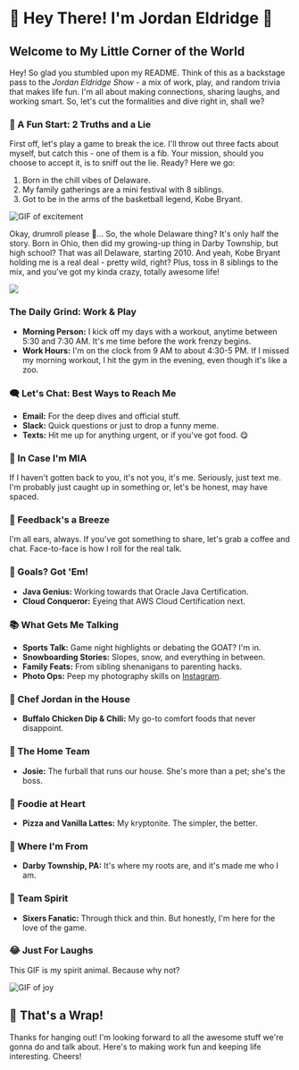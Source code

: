 # 🌟 Hey There! I'm Jordan Eldridge 🌟

## Welcome to My Little Corner of the World

Hey! So glad you stumbled upon my README. Think of this as a backstage pass to the *Jordan Eldridge Show* - a mix of work, play, and random trivia that makes life fun. I'm all about making connections, sharing laughs, and working smart. So, let's cut the formalities and dive right in, shall we?

### 🎲 A Fun Start: 2 Truths and a Lie
First off, let's play a game to break the ice. I'll throw out three facts about myself, but catch this - one of them is a fib. Your mission, should you choose to accept it, is to sniff out the lie. Ready? Here we go:

1. Born in the chill vibes of Delaware.
2. My family gatherings are a mini festival with 8 siblings.
3. Got to be in the arms of the basketball legend, Kobe Bryant.

![GIF of excitement](https://media4.giphy.com/media/DOEXrsUpJ6IIP0GfM9/200.gif?cid=6104955enoqzvst5iqhm3h1wpje5919uesax36r0lyv5c6wi&ep=v1_gifs_translate&rid=200.gif&ct=g)


Okay, drumroll please 🥁... So, the whole Delaware thing? It's only half the story. Born in Ohio, then did my growing-up thing in Darby Township, but high school? That was all Delaware, starting 2010. And yeah, Kobe Bryant holding me is a real deal - pretty wild, right? Plus, toss in 8 siblings to the mix, and you've got my kinda crazy, totally awesome life!


![](/Users/jordaneldridge/dev/source/CodeDifferently_README/assets/Kobe.JPG)



### The Daily Grind: Work & Play
- **Morning Person:** I kick off my days with a workout, anytime between 5:30 and 7:30 AM. It's me time before the work frenzy begins.
- **Work Hours:** I'm on the clock from 9 AM to about 4:30-5 PM. If I missed my morning workout, I hit the gym in the evening, even though it's like a zoo.

### 🗨️ Let's Chat: Best Ways to Reach Me
- **Email:** For the deep dives and official stuff.
- **Slack:** Quick questions or just to drop a funny meme.
- **Texts:** Hit me up for anything urgent, or if you've got food. 😋

### 🚀 In Case I'm MIA
If I haven't gotten back to you, it's not you, it's me. Seriously, just text me. I'm probably just caught up in something or, let's be honest, may have spaced.

### 💭 Feedback's a Breeze
I'm all ears, always. If you've got something to share, let's grab a coffee and chat. Face-to-face is how I roll for the real talk.

### 🎯 Goals? Got 'Em!
- **Java Genius:** Working towards that Oracle Java Certification.
- **Cloud Conqueror:** Eyeing that AWS Cloud Certification next.

### 📚 What Gets Me Talking
- **Sports Talk:** Game night highlights or debating the GOAT? I'm in.
- **Snowboarding Stories:** Slopes, snow, and everything in between.
- **Family Feats:** From sibling shenanigans to parenting hacks.
- **Photo Ops:** Peep my photography skills on [Instagram](https://www.instagram.com/jordanxeldridge/).

### 🍳 Chef Jordan in the House
- **Buffalo Chicken Dip & Chili:** My go-to comfort foods that never disappoint.

### 🐾 The Home Team
- **Josie:** The furball that runs our house. She's more than a pet; she's the boss.

### 🍕 Foodie at Heart
- **Pizza and Vanilla Lattes:** My kryptonite. The simpler, the better.

### 🏡 Where I'm From
- **Darby Township, PA:** It's where my roots are, and it's made me who I am.

### 🏀 Team Spirit
- **Sixers Fanatic:** Through thick and thin. But honestly, I'm here for the love of the game.

### 😂 Just For Laughs
This GIF is my spirit animal. Because why not?

![GIF of joy](https://media3.giphy.com/media/QMHoU66sBXqqLqYvGO/200.gif?cid=6104955enhj04udn2u1aiv0zbsiyzv7x83lk9y05q4q3q2h3&ep=v1_gifs_translate&rid=200.gif&ct=g)

## 🎉 That's a Wrap!
Thanks for hanging out! I'm looking forward to all the awesome stuff we're gonna do and talk about. Here's to making work fun and keeping life interesting. Cheers!

